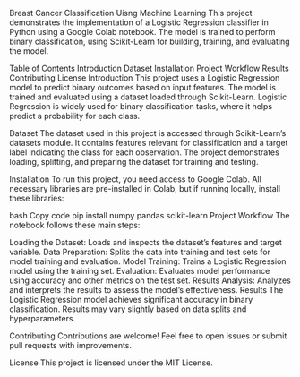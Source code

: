 Breast Cancer Classification Uisng Machine Learning
This project demonstrates the implementation of a Logistic Regression classifier in Python using a Google Colab notebook. The model is trained to perform binary classification, using Scikit-Learn for building, training, and evaluating the model.

Table of Contents
Introduction
Dataset
Installation
Project Workflow
Results
Contributing
License
Introduction
This project uses a Logistic Regression model to predict binary outcomes based on input features. The model is trained and evaluated using a dataset loaded through Scikit-Learn. Logistic Regression is widely used for binary classification tasks, where it helps predict a probability for each class.

Dataset
The dataset used in this project is accessed through Scikit-Learn’s datasets module. It contains features relevant for classification and a target label indicating the class for each observation. The project demonstrates loading, splitting, and preparing the dataset for training and testing.

Installation
To run this project, you need access to Google Colab. All necessary libraries are pre-installed in Colab, but if running locally, install these libraries:

bash
Copy code
pip install numpy pandas scikit-learn
Project Workflow
The notebook follows these main steps:

Loading the Dataset: Loads and inspects the dataset’s features and target variable.
Data Preparation: Splits the data into training and test sets for model training and evaluation.
Model Training: Trains a Logistic Regression model using the training set.
Evaluation: Evaluates model performance using accuracy and other metrics on the test set.
Results Analysis: Analyzes and interprets the results to assess the model’s effectiveness.
Results
The Logistic Regression model achieves significant accuracy in binary classification. Results may vary slightly based on data splits and hyperparameters.

Contributing
Contributions are welcome! Feel free to open issues or submit pull requests with improvements.

License
This project is licensed under the MIT License.
